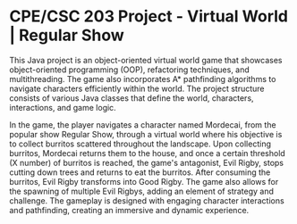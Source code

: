 # CPE/CSC 203 Project - Virtual World | Regular Show

This Java project is an object-oriented virtual world game that showcases object-oriented programming (OOP), refactoring techniques, and multithreading. The game also incorporates A* pathfinding algorithms to navigate characters efficiently within the world. The project structure consists of various Java classes that define the world, characters, interactions, and game logic. 

In the game, the player navigates a character named Mordecai, from the popular show Regular Show, through a virtual world where his objective is to collect burritos scattered throughout the landscape. Upon collecting burritos, Mordecai returns them to the house, and once a certain threshold (X number) of burritos is reached, the game's antagonist, Evil Rigby, stops cutting down trees and returns to eat the burritos. After consuming the burritos, Evil Rigby transforms into Good Rigby. The game also allows for the spawning of multiple Evil Rigbys, adding an element of strategy and challenge. The gameplay is designed with engaging character interactions and pathfinding, creating an immersive and dynamic experience.
